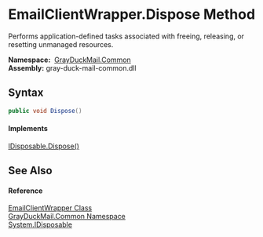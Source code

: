 EmailClientWrapper.Dispose Method
=================================
Performs application-defined tasks associated with freeing, releasing, or resetting unmanaged resources.

  **Namespace:**  [GrayDuckMail.Common][1]  
  **Assembly:** gray-duck-mail-common.dll

Syntax
------

```csharp
public void Dispose()
```

#### Implements
[IDisposable.Dispose()][2]  


See Also
--------

#### Reference
[EmailClientWrapper Class][3]  
[GrayDuckMail.Common Namespace][1]  
[System.IDisposable][4]  

[1]: ../README.md
[2]: https://learn.microsoft.com/dotnet/api/system.idisposable.dispose#system-idisposable-dispose
[3]: README.md
[4]: https://learn.microsoft.com/dotnet/api/system.idisposable